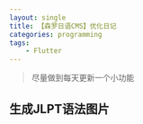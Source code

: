 ```yaml
---
layout: single
title: 【森罗日语CMS】优化日记
categories: programming
tags:
    - Flutter
---
```


> 尽量做到每天更新一个小功能

## 生成JLPT语法图片
